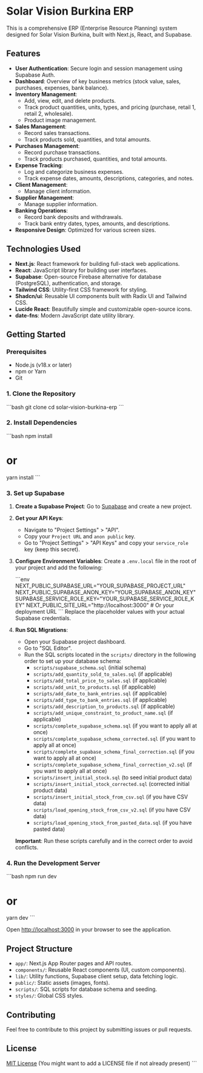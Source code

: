# Solar Vision Burkina ERP

This is a comprehensive ERP (Enterprise Resource Planning) system designed for Solar Vision Burkina, built with Next.js, React, and Supabase.

## Features

*   **User Authentication**: Secure login and session management using Supabase Auth.
*   **Dashboard**: Overview of key business metrics (stock value, sales, purchases, expenses, bank balance).
*   **Inventory Management**:
    *   Add, view, edit, and delete products.
    *   Track product quantities, units, types, and pricing (purchase, retail 1, retail 2, wholesale).
    *   Product image management.
*   **Sales Management**:
    *   Record sales transactions.
    *   Track products sold, quantities, and total amounts.
*   **Purchases Management**:
    *   Record purchase transactions.
    *   Track products purchased, quantities, and total amounts.
*   **Expense Tracking**:
    *   Log and categorize business expenses.
    *   Track expense dates, amounts, descriptions, categories, and notes.
*   **Client Management**:
    *   Manage client information.
*   **Supplier Management**:
    *   Manage supplier information.
*   **Banking Operations**:
    *   Record bank deposits and withdrawals.
    *   Track bank entry dates, types, amounts, and descriptions.
*   **Responsive Design**: Optimized for various screen sizes.

## Technologies Used

*   **Next.js**: React framework for building full-stack web applications.
*   **React**: JavaScript library for building user interfaces.
*   **Supabase**: Open-source Firebase alternative for database (PostgreSQL), authentication, and storage.
*   **Tailwind CSS**: Utility-first CSS framework for styling.
*   **Shadcn/ui**: Reusable UI components built with Radix UI and Tailwind CSS.
*   **Lucide React**: Beautifully simple and customizable open-source icons.
*   **date-fns**: Modern JavaScript date utility library.

## Getting Started

### Prerequisites

*   Node.js (v18.x or later)
*   npm or Yarn
*   Git

### 1. Clone the Repository

\`\`\`bash
git clone <your-repository-url>
cd solar-vision-burkina-erp
\`\`\`

### 2. Install Dependencies

\`\`\`bash
npm install
# or
yarn install
\`\`\`

### 3. Set up Supabase

1.  **Create a Supabase Project**: Go to [Supabase](https://supabase.com/) and create a new project.
2.  **Get your API Keys**:
    *   Navigate to "Project Settings" > "API".
    *   Copy your `Project URL` and `anon public` key.
    *   Go to "Project Settings" > "API Keys" and copy your `service_role` key (keep this secret).
3.  **Configure Environment Variables**: Create a `.env.local` file in the root of your project and add the following:

    \`\`\`env
    NEXT_PUBLIC_SUPABASE_URL="YOUR_SUPABASE_PROJECT_URL"
    NEXT_PUBLIC_SUPABASE_ANON_KEY="YOUR_SUPABASE_ANON_KEY"
    SUPABASE_SERVICE_ROLE_KEY="YOUR_SUPABASE_SERVICE_ROLE_KEY"
    NEXT_PUBLIC_SITE_URL="http://localhost:3000" # Or your deployment URL
    \`\`\`
    Replace the placeholder values with your actual Supabase credentials.

4.  **Run SQL Migrations**:
    *   Open your Supabase project dashboard.
    *   Go to "SQL Editor".
    *   Run the SQL scripts located in the `scripts/` directory in the following order to set up your database schema:
        *   `scripts/supabase_schema.sql` (initial schema)
        *   `scripts/add_quantity_sold_to_sales.sql` (if applicable)
        *   `scripts/add_total_price_to_sales.sql` (if applicable)
        *   `scripts/add_unit_to_products.sql` (if applicable)
        *   `scripts/add_date_to_bank_entries.sql` (if applicable)
        *   `scripts/add_type_to_bank_entries.sql` (if applicable)
        *   `scripts/add_description_to_products.sql` (if applicable)
        *   `scripts/add_unique_constraint_to_product_name.sql` (if applicable)
        *   `scripts/complete_supabase_schema.sql` (if you want to apply all at once)
        *   `scripts/complete_supabase_schema_corrected.sql` (if you want to apply all at once)
        *   `scripts/complete_supabase_schema_final_correction.sql` (if you want to apply all at once)
        *   `scripts/complete_supabase_schema_final_correction_v2.sql` (if you want to apply all at once)
        *   `scripts/insert_initial_stock.sql` (to seed initial product data)
        *   `scripts/insert_initial_stock_corrected.sql` (corrected initial product data)
        *   `scripts/insert_initial_stock_from_csv.sql` (if you have CSV data)
        *   `scripts/load_opening_stock_from_csv_v2.sql` (if you have CSV data)
        *   `scripts/load_opening_stock_from_pasted_data.sql` (if you have pasted data)

    **Important**: Run these scripts carefully and in the correct order to avoid conflicts.

### 4. Run the Development Server

\`\`\`bash
npm run dev
# or
yarn dev
\`\`\`

Open [http://localhost:3000](http://localhost:3000) in your browser to see the application.

## Project Structure

*   `app/`: Next.js App Router pages and API routes.
*   `components/`: Reusable React components (UI, custom components).
*   `lib/`: Utility functions, Supabase client setup, data fetching logic.
*   `public/`: Static assets (images, fonts).
*   `scripts/`: SQL scripts for database schema and seeding.
*   `styles/`: Global CSS styles.

## Contributing

Feel free to contribute to this project by submitting issues or pull requests.

## License

[MIT License](LICENSE) (You might want to add a LICENSE file if not already present)
\`\`\`
